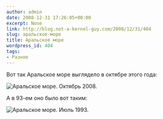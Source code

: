 ```yaml
---
author: admin
date: 2008-12-31 17:26:05+00:00
excerpt: None
link: http://blog.not-a-kernel-guy.com/2008/12/31/404
slug: аральское-море
title: Аральское море
wordpress_id: 404
tags:
- Разное
---
```


Вот так Аральское море выглядело в октябре этого года:

![Аральское море. Октябрь 2008.](http://blog.not-a-kernel-guy.com/wp-content/uploads/2008/12/462px-Aral_Sea_05_October_2008.jpg)

А в 93-ем оно было вот таким:

![Аральское море. Июль 1993.](http://blog.not-a-kernel-guy.com/wp-content/uploads/2008/12/17_yul_93small.JPG)
